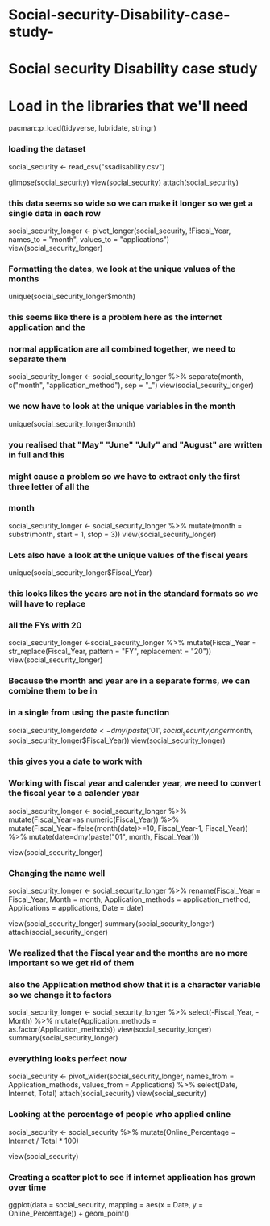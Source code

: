 # Social-security-Disability-case-study-
# Social security Disability case study 

# Load in the libraries that we'll need
pacman::p_load(tidyverse, lubridate, stringr)

### loading the dataset 
social_security <- read_csv("ssadisability.csv")

glimpse(social_security)
view(social_security)
attach(social_security)
### this data seems so wide so we can make it longer so we get a single data in each row 
social_security_longer <- pivot_longer(social_security, !Fiscal_Year, names_to = "month", 
                                       values_to = "applications")
view(social_security_longer)

### Formatting the dates, we look at the unique values of the months 
unique(social_security_longer$month)

### this seems like there is a problem here as the internet application and the 
### normal application are all combined together, we need to separate them 
social_security_longer <- social_security_longer %>% 
  separate(month, c("month", "application_method"), sep = "_")
view(social_security_longer)

### we now have to look at the unique variables in the month 
unique(social_security_longer$month)

### you realised that "May" "June" "July"  and  "August"  are written in full and this
### might cause a problem so we have to extract only the first three letter of all the 
### month 
social_security_longer <- social_security_longer %>% 
  mutate(month =  substr(month, start = 1, stop = 3))
view(social_security_longer)

### Lets also have a look at the unique values of the fiscal years 
unique(social_security_longer$Fiscal_Year)

### this looks likes the years are not in the standard formats so we will have to replace 
### all the FYs with 20
social_security_longer <-social_security_longer %>% 
  mutate(Fiscal_Year = str_replace(Fiscal_Year, pattern = "FY", replacement = "20"))
view(social_security_longer)

### Because the month and year are in a separate forms, we can combine them to be in
### in a single from using the paste function

social_security_longer$date <- dmy(paste('01', social_security_longer$month,
                                    social_security_longer$Fiscal_Year))
view(social_security_longer)
### this gives you a date to work with 

### Working with fiscal year and calender year, we need to convert the fiscal year to a calender year 

social_security_longer <- social_security_longer %>% 
  mutate(Fiscal_Year=as.numeric(Fiscal_Year)) %>%
  mutate(Fiscal_Year=ifelse(month(date)>=10, Fiscal_Year-1, Fiscal_Year)) %>%
  mutate(date=dmy(paste("01", month, Fiscal_Year)))

view(social_security_longer)

### Changing the name well 
social_security_longer <- social_security_longer %>%
  rename(Fiscal_Year = Fiscal_Year, Month = month, Application_methods = application_method,
         Applications = applications, Date = date) 


view(social_security_longer)
summary(social_security_longer)
attach(social_security_longer)
### We realized that the Fiscal year and the months are no more important so we get rid of them 
### also the Application method show that it is a character variable so we change it to factors
social_security_longer <- social_security_longer %>%
  select(-Fiscal_Year, -Month) %>%
  mutate(Application_methods = as.factor(Application_methods))
view(social_security_longer)
summary(social_security_longer)    

### everything looks perfect now

social_security <- pivot_wider(social_security_longer, names_from = Application_methods, 
                               values_from = Applications) %>% 
  select(Date, Internet, Total)
attach(social_security)
view(social_security)

### Looking at the percentage of people who applied online 
social_security <- social_security %>%
mutate(Online_Percentage = Internet / Total * 100)

view(social_security)

### Creating a scatter plot to see if internet application has grown over time
ggplot(data = social_security, mapping = aes(x = Date, y = Online_Percentage)) + 
  geom_point()

